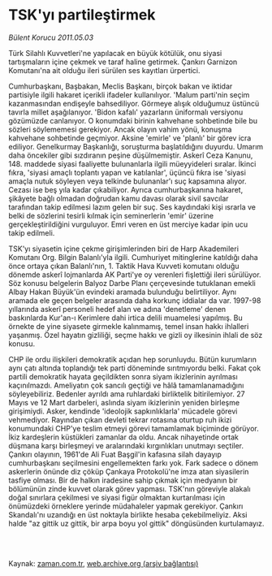 # TSK'yı partileştirmek

*Bülent Korucu 2011.05.03*

<td class="columnist-detail">
<p>Türk Silahlı Kuvvetleri'ne yapılacak en büyük kötülük, onu siyasi tartışmaların içine çekmek ve taraf haline getirmek. Çankırı Garnizon Komutanı'na ait olduğu ileri sürülen ses kayıtları ürpertici.</p>
<p>
<div id="haberMetinDiv">
<p>Cumhurbaşkanı, Başbakan, Meclis Başkanı, birçok bakan ve iktidar partisiyle ilgili hakaret içerikli ifadeler kullanılıyor. 'Malum parti'nin seçim kazanmasından endişeyle bahsediliyor. Görmeye alışık olduğumuz üstüncü tavırla millet aşağılanıyor. 'Bidon kafalı' yazarların üniformalı versiyonu gözümüzde canlanıyor. O konumdaki birinin kahvehane sohbetinde bile bu sözleri söylememesi gerekiyor. Ancak olayın vahim yönü, konuşma kahvehane sohbetinde geçmiyor. Aksine 'emirle' ve 'planlı' bir görev icra ediliyor. Genelkurmay Başkanlığı, soruşturma başlatıldığını duyurdu. Umarım daha öncekiler gibi sızdıranın peşine düşülmemiştir. Askerî Ceza Kanunu, 148. maddede siyasi faaliyette bulunanlarla ilgili müeyyideleri sıralar. İkinci fıkra, 'siyasi amaçlı toplantı yapan ve katılanlar', üçüncü fıkra ise 'siyasi amaçla nutuk söyleyen veya telkinde bulunanlar'ı suç kapsamına alıyor. Cezası ise beş yıla kadar çıkabiliyor. Ayrıca cumhurbaşkanına hakaret, şikâyete bağlı olmadan doğrudan kamu davası olarak sivil savcılar tarafından takip edilmesi lazım gelen bir suç. Ses kaydındaki kişi ısrarla ve belki de sözlerini tesirli kılmak için seminerlerin 'emir' üzerine gerçekleştirildiğini vurguluyor. Emri veren en üst merciye kadar ipin ucu takip edilmeli.
<p>TSK'yı siyasetin içine çekme girişimlerinden biri de Harp Akademileri Komutanı Org. Bilgin Balanlı'yla ilgili. Cumhuriyet mitinglerine katıldığı daha önce ortaya çıkan Balanlı'nın, 1. Taktik Hava Kuvveti komutanı olduğu dönemde askerî lojmanlarda AK Parti'ye oy verenleri fişlettiği ileri sürülüyor. Söz konusu belgelerin Balyoz Darbe Planı çerçevesinde tutuklanan emekli Albay Hakan Büyük'ün evindeki aramada bulunduğu belirtiliyor. Aynı aramada ele geçen belgeler arasında daha korkunç iddialar da var. 1997-98 yıllarında askerî personeli hedef alan ve adına 'denetleme' denen baskınlarda Kur'an-ı Kerimlere dahi irtica delili muamelesi yapılmış. Bu örnekte de yine siyasete girmekle kalınmamış, temel insan hakkı ihlalleri yaşanmış. Özel hayatın gizliliği, seçme hakkı ve gizli oy ilkesinin ihlali de söz konusu.
<p>CHP ile ordu ilişkileri demokratik açıdan hep sorunluydu. Bütün kurumların aynı çatı altında toplandığı tek parti döneminde sırıtmıyordu belki. Fakat çok partili demokratik hayata geçildikten sonra siyam ikizlerinin ayrılması kaçınılmazdı. Ameliyatın çok sancılı geçtiği ve hâlâ tamamlanamadığını söyleyebiliriz. Bedenler ayrıldı ama ruhlardaki birliktelik bitirilemiyor. 27 Mayıs ve 12 Mart darbeleri, aslında siyam ikizlerinin yeniden birleşme girişimiydi. Asker, kendinde 'ideolojik sapkınlıklarla' mücadele görevi vehmediyor. Rayından çıkan devleti tekrar rotasına oturtup ruh ikizi konumundaki CHP'ye teslim etmeyi görevi tamamlamak biçiminde görüyor. İkiz kardeşlerin küstükleri zamanlar da oldu. Ancak nihayetinde ortak düşmana karşı birleşmeyi ve aralarındaki kırgınlıkları unutmayı seçtiler. Çankırı olayının, 1961'de Ali Fuat Başgil'in kafasına silah dayayıp cumhurbaşkanı seçilmesini engellemekten farkı yok. Fark sadece o dönem askerlerin önünde diz çöküp Çankaya Protokolü'ne imza atan siyasilerin tasfiye olması. Bir de halkın iradesine sahip çıkmak için medyanın bir bölümünün zinde kuvvet olarak görev yapması. TSK'nın göreviyle alakalı doğal sınırlara çekilmesi ve siyasi figür olmaktan kurtarılması için önümüzdeki örneklere yerinde müdahaleler yapmak gerekiyor. Çankırı Skandalı'nı uzandığı en üst noktayla birlikte hesaba çekebilmeliyiz. Aksi halde "az gittik uz gittik, bir arpa boyu yol gittik" döngüsünden kurtulamayız.</p></p></p></div>
</p>


<p><br>
		 </br></p></td>

Kaynak: [zaman.com.tr](http://zaman.com.tr/yazar.do?yazino=1129289), [web.archive.org (arşiv bağlantısı)](http://web.archive.org/web/20110809060619/http://www.zaman.com.tr:80/yazar.do?yazino=1129289)
